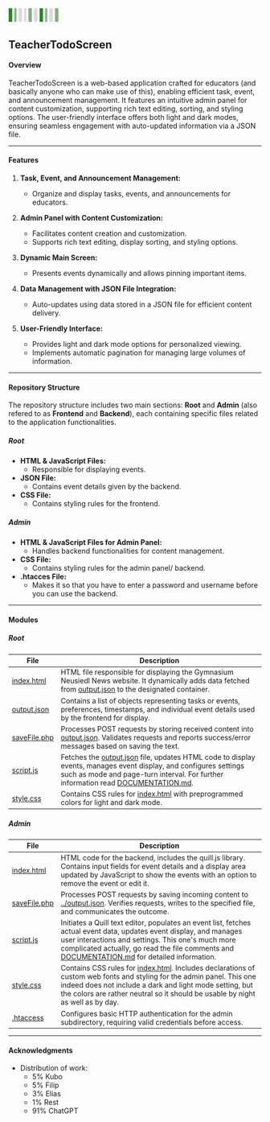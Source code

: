 <img src="logo_readme.png" width="100" alt="logo"/>
    
## TeacherTodoScreen

#### Overview

TeacherTodoScreen is a web-based application crafted for educators (and basically anyone who can make use of this), enabling efficient task, event, and announcement management. It features an intuitive admin panel for content customization, supporting rich text editing, sorting, and styling options. The user-friendly interface offers both light and dark modes, ensuring seamless engagement with auto-updated information via a JSON file.

---

#### Features

1. **Task, Event, and Announcement Management:**
   - Organize and display tasks, events, and announcements for educators.

2. **Admin Panel with Content Customization:**
   - Facilitates content creation and customization.
   - Supports rich text editing, display sorting, and styling options.

3. **Dynamic Main Screen:**
   - Presents events dynamically and allows pinning important items.

4. **Data Management with JSON File Integration:**
   - Auto-updates using data stored in a JSON file for efficient content delivery.

5. **User-Friendly Interface:**
   - Provides light and dark mode options for personalized viewing.
   - Implements automatic pagination for managing large volumes of information.

---

#### Repository Structure

The repository structure includes two main sections: **Root** and **Admin** (also refered to as **Frontend** and **Backend**), each containing specific files related to the application functionalities.

##### Root

- **HTML & JavaScript Files:**
  - Responsible for displaying events.
- **JSON File:**
  - Contains event details given by the backend.
- **CSS File:**
  - Contains styling rules for the frontend.

##### Admin

- **HTML & JavaScript Files for Admin Panel:**
  - Handles backend functionalities for content management.
- **CSS File:**
  - Contains styling rules for the admin panel/ backend.
- **.htacces File:**
  - Makes it so that you have to enter a password and username before you can use the backend.
    
---

#### Modules

##### Root

| File                                             | Description                                                                                                                                                                                                      |
| ------------------------------------------------- | ---------------------------------------------------------------------------------------------------------------------------------------------------------------------------------------------------------------- |
| [index.html](index.html)                       | HTML file responsible for displaying the Gymnasium Neusiedl News website. It dynamically adds data fetched from [output.json](output.json) to the designated container.                                          |
| [output.json](output.json)                      | Contains a list of objects representing tasks or events, preferences, timestamps, and individual event details used by the frontend for display.                                                              |
| [saveFile.php](saveFile.php)                       | Processes POST requests by storing received content into [output.json](output.json). Validates requests and reports success/error messages based on saving the text.                                                 |
| [script.js](script.js)                            | Fetches the [output.json](output.json) file, updates HTML code to display events, manages event display, and configures settings such as mode and page-turn interval. For further information read [DOCUMENTATION.md](DOCUMENTATION.md).                                                        |
| [style.css](link)                                | Contains CSS rules for [index.html](index.html) with preprogrammed colors for light and dark mode.                                                                                                                                                                             |

##### Admin

| File                                             | Description                                                                                                                                                                                                      |
| ------------------------------------------------- | ---------------------------------------------------------------------------------------------------------------------------------------------------------------------------------------------------------------- |
| [index.html](admin/index.html)                     | HTML code for the backend, includes the quill.js library. Contains input fields for event details and a display area updated by JavaScript to show the events with an option to remove the event or edit it.                           |
| [saveFile.php](admin/saveFile.php)                   | Processes POST requests by saving incoming content to [../output.json](output.json). Verifies requests, writes to the specified file, and communicates the outcome.                           |
| [script.js](admin/script.js)                        | Initiates a Quill text editor, populates an event list, fetches actual event data, updates event display, and manages user interactions and settings. This one's much more complicated actually, go read the file comments and [DOCUMENTATION.md](DOCUMENTATION.md) for detailed information.                                                        |
| [style.css](admin/style.css)                  | Contains CSS rules for [index.html](admin/index.html). Includes declarations of custom web fonts and styling for the admin panel. This one indeed does not include a dark and light mode setting, but the colors are rather neutral so it should be usable by night as well as by day.                 |
| [.htaccess](admin/.htaccess)        | Configures basic HTTP authentication for the admin subdirectory, requiring valid credentials before access.        |

---

#### Acknowledgments

- Distribution of work:
  - 5% Kubo
  - 5% Filip
  - 3% Elias
  - 1% Rest
  - 91% ChatGPT
